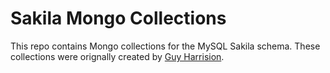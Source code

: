 # Sakila Mongo Collections

This repo contains Mongo collections for the MySQL Sakila schema. These collections were orignally created by [Guy Harrision](http://guyharrison.squarespace.com/blog/2015/3/23/sakila-sample-schema-in-mongodb.html). 
